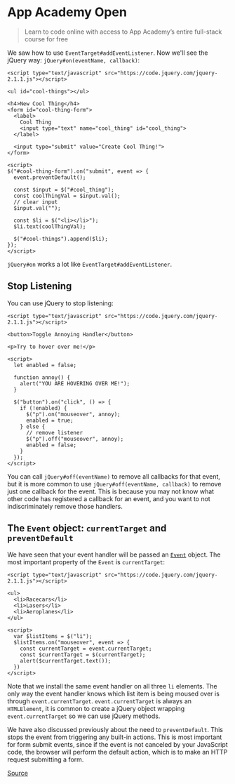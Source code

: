 # App Academy Open

> Learn to code online with access to App Academy’s entire full-stack course for free

We saw how to use `EventTarget#addEventListener`. Now we'll see the jQuery way: `jQuery#on(eventName, callback)`:

    <script type="text/javascript" src="https://code.jquery.com/jquery-2.1.1.js"></script>
    
    <ul id="cool-things"></ul>
    
    <h4>New Cool Thing</h4>
    <form id="cool-thing-form">
      <label>
        Cool Thing
        <input type="text" name="cool_thing" id="cool_thing">
      </label>
    
      <input type="submit" value="Create Cool Thing!">
    </form>
    
    <script>
    $("#cool-thing-form").on("submit", event => {
      event.preventDefault();
    
      const $input = $("#cool_thing");
      const coolThingVal = $input.val();
      // clear input
      $input.val("");
    
      const $li = $("<li></li>");
      $li.text(coolThingVal);
    
      $("#cool-things").append($li);
    });
    </script>

`jQuery#on` works a lot like `EventTarget#addEventListener`.

Stop Listening
--------------

You can use jQuery to stop listening:

    <script type="text/javascript" src="https://code.jquery.com/jquery-2.1.1.js"></script>
    
    <button>Toggle Annoying Handler</button>
    
    <p>Try to hover over me!</p>
    
    <script>
      let enabled = false;
    
      function annoy() {
        alert("YOU ARE HOVERING OVER ME!");
      }
    
      $("button").on("click", () => {
        if (!enabled) {
          $("p").on("mouseover", annoy);
          enabled = true;
        } else {
          // remove listener
          $("p").off("mouseover", annoy);
          enabled = false;
        }
      });
    </script>

You can call `jQuery#off(eventName)` to remove all callbacks for that event, but it is more common to use `jQuery#off(eventName, callback)` to remove just one callback for the event. This is because you may not know what other code has registered a callback for an event, and you want to not indiscriminately remove those handlers.

The `Event` object: `currentTarget` and `preventDefault`
--------------------------------------------------------

We have seen that your event handler will be passed an [`Event`](https://developer.mozilla.org/en-US/docs/Web/API/MouseEvent) object. The most important property of the `Event` is `currentTarget`:

    <script type="text/javascript" src="https://code.jquery.com/jquery-2.1.1.js"></script>
    
    <ul>
      <li>Racecars</li>
      <li>Lasers</li>
      <li>Aeroplanes</li>
    </ul>
    
    <script>
      var $listItems = $("li");
      $listItems.on("mouseover", event => {
        const currentTarget = event.currentTarget;
        const $currentTarget = $(currentTarget);
        alert($currentTarget.text());
      })
    </script>

Note that we install the same event handler on all three `li` elements. The only way the event handler knows which list item is being moused over is through `event.currentTarget`. `event.currentTarget` is always an `HTMLElement`, it is common to create a jQuery object wrapping `event.currentTarget` so we can use jQuery methods.

We have also discussed previously about the need to `preventDefault`. This stops the event from triggering any built-in actions. This is most important for form submit events, since if the event is not canceled by your JavaScript code, the browser will perform the default action, which is to make an HTTP request submitting a form.


[Source](https://open.appacademy.io/learn/full-stack-online/javascript/jquery-ii--events)